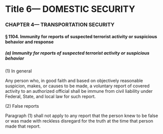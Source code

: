 
# Title 6— DOMESTIC SECURITY
### CHAPTER 4— TRANSPORTATION SECURITY
#### § 1104. Immunity for reports of suspected terrorist activity or suspicious behavior and response
##### (a) Immunity for reports of suspected terrorist activity or suspicious behavior

(1) In general

Any person who, in good faith and based on objectively reasonable suspicion, makes, or causes to be made, a voluntary report of covered activity to an authorized official shall be immune from civil liability under Federal, State, and local law for such report.

(2) False reports

Paragraph (1) shall not apply to any report that the person knew to be false or was made with reckless disregard for the truth at the time that person made that report.
